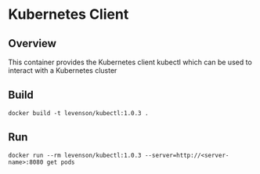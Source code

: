 # Kubernetes Client

## Overview
This container provides the Kubernetes client kubectl which can be used to interact with a Kubernetes cluster

## Build
`docker build -t levenson/kubectl:1.0.3 .`

## Run
`docker run --rm levenson/kubectl:1.0.3 --server=http://<server-name>:8080 get pods`

